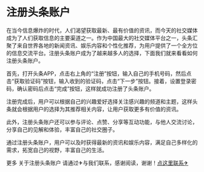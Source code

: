 # 注册头条账户

在当今信息爆炸的时代，人们渴望获取最新、最有价值的资讯，而今天的社交媒体成为了人们获取信息的主要渠道之一。作为中国最大的社交媒体平台之一，头条汇聚了来自世界各地的新闻资讯、娱乐内容和个性化推荐，为用户提供了一个全方位的信息交流平台。注册头条账户成为了越来越多人的选择，下面我们就来看看如何注册头条账户。

首先，打开头条APP，点击右上角的“注册”按钮，输入自己的手机号码，然后点击“获取验证码”按钮，输入收到的验证码，点击“下一步”按钮。接着，设置登录密码，确认密码后点击“完成”按钮，这样就成功注册了头条账户。

注册完成后，用户可以根据自己的兴趣爱好选择关注感兴趣的频道和主题，这样头条就会根据用户的选择为其推荐相关内容，让用户获取更多有价值的资讯。

此外，注册头条账户还可以参与评论、点赞、分享等互动功能，与他人交流讨论，分享自己的见解和体验，丰富自己的社交圈子。

通过注册头条账户，用户可以及时获得最新的资讯和娱乐内容，满足自己多样化的需求，拓宽自己的视野，丰富自己的生活。

更多 关于注册头条账户 请通过✈与我们联系，感谢阅读，谢谢！[点这里联系✈](https://gg.k02.cc)